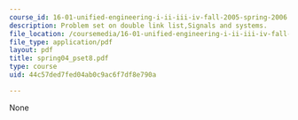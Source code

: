 ```yaml
---
course_id: 16-01-unified-engineering-i-ii-iii-iv-fall-2005-spring-2006
description: Problem set on double link list,Signals and systems.
file_location: /coursemedia/16-01-unified-engineering-i-ii-iii-iv-fall-2005-spring-2006/44c57ded7fed04ab0c9ac6f7df8e790a_spring04_pset8.pdf
file_type: application/pdf
layout: pdf
title: spring04_pset8.pdf
type: course
uid: 44c57ded7fed04ab0c9ac6f7df8e790a

---
```

None
